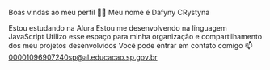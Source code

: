 Boas vindas ao meu perfil 💙💙
Meu nome é Dafyny CRystyna

Estou estudando na Alura
Estou me desenvolvendo na linguagem JavaScript
Utilizo esse espaço para minha organização e compartilhamento dos meu projetos desenvolvidos
Você pode entrar em contato comigo 📫
00001096907240sp@al.educacao.sp.gov.br
